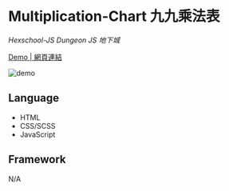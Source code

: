 # Multiplication-Chart 九九乘法表
*Hexschool-JS Dungeon JS 地下城*

<a href="https://kevinshu1995.github.io/hex-js-001-multiplication-chart/">Demo | 網頁連結</a>

![demo](https://i.imgur.com/wUQFjFN.jpg)

## Language
<ul>
 <li>HTML</li>
 <li>CSS/SCSS</li>
 <li>JavaScript</li>
</ul>

## Framework
N/A
